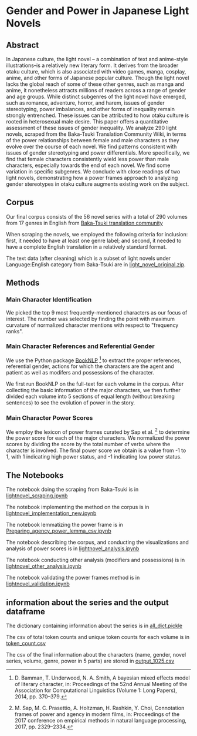 # Gender and Power in Japanese Light Novels

## Abstract

In Japanese culture, the light novel – a combination of text and anime-style illustrations–is a relatively
new literary form. It derives from the broader otaku culture, which is also associated with video
games, manga, cosplay, anime, and other forms of Japanese popular culture. Though the light
novel lacks the global reach of some of these other genres, such as manga and anime, it nonetheless
attracts millions of readers across a range of gender and age groups. While distinct subgenres of
the light novel have emerged, such as romance, adventure, horror, and harem, issues of gender
stereotyping, power imbalances, and other forms of inequality remain strongly entrenched. These
issues can be attributed to how otaku culture is rooted in heterosexual male desire. This paper offers
a quantitative assessment of these issues of gender inequality. We analyze 290 light novels, scraped
from the Baka-Tsuki Translation Community Wiki, in terms of the power relationships between
female and male characters as they evolve over the course of each novel. We find patterns consistent
with issues of gender stereotyping and power differentials. More specifically, we find that female
characters consistently wield less power than male characters, especially towards the end of each
novel. We find some variation in specific subgenres. We conclude with close readings of two light
novels, demonstrating how a power frames approach to analyzing gender stereotypes in otaku culture
augments existing work on the subject.

## Corpus

Our final corpus consists of the 56 novel series with a total of 290 volumes from 17 genres in English from [Baka-Tsuki translation community](https://www.baka-tsuki.org/project/index.php?title=Main_Page)

When scraping the novels, we employed the following criteria for inclusion: first, it needed to have at least one genre label; and second, it needed to have a complete English translation in a relatively standard format.

The text data (after cleaning) which is a subset of light novels under Language:English category from Baka-Tsuki are in [light_novel_original.zip](https://github.com/kristinagxy/qtm340_lightnovel-gender/blob/main/light_novel_original.zip).

## Methods

### Main Character Identification

We picked the top 9 most frequently-mentioned characters as our focus of interest. The number was selected by finding the point with maximum curvature of normalized character mentions with respect to "frequency ranks".

### Main Character References and Referential Gender

We use the Python package [BookNLP](https://github.com/booknlp/booknlp) [^1] to extract the proper references, referential gender, actions for which the characters are the agent and patient as well as modifers and possessions of the character. 

We first run BookNLP on the full-text for each volume in the corpus. After collecting the basic information of the major characters, we then further divided each volume into 5 sections of equal length (without breaking sentences) to see the evolution of power in the story.

### Main Character Power Scores

We employ the lexicon of power frames curated by Sap et al. [^2] to determine the power score for each of the major characters. We normalized the power scores by dividing the score by the total number of verbs where the character is involved. The final power score we obtain is a value from -1 to 1, with 1 indicating high power status, and -1 indicating low power status.
 
 [^1]: D. Bamman, T. Underwood, N. A. Smith, A bayesian mixed effects model of literary character, in: Proceedings of the 52nd Annual Meeting of the Association for Computational Linguistics (Volume 1: Long Papers), 2014, pp. 370–379.
 [^2]: M. Sap, M. C. Prasettio, A. Holtzman, H. Rashkin, Y. Choi, Connotation frames of power and agency in modern films, in: Proceedings of the 2017 conference on empirical methods in natural language processing, 2017, pp. 2329–2334.


## The Notebooks

The notebook doing the scraping from Baka-Tsuki is in [lightnovel_scraping.ipynb](https://github.com/kristinagxy/qtm340_lightnovel-gender/blob/main/lightnovel_scraping.ipynb)

The notebook implementing the method on the corpus is in [lightnovel_implementation_new.ipynb](https://github.com/kristinagxy/qtm340_lightnovel-gender/blob/main/lightnovel_implementation_new.ipynb)

The notebook lemmatizing the power frame is in [Preparing_agency_power_lemma_csv.ipynb](https://github.com/kristinagxy/qtm340_lightnovel-gender/blob/main/Preparing_agency_power_lemma_csv.ipynb)

The notebook describing the corpus, and conducting the visualizations and analysis of power scores is in [lightnovel_analysis.ipynb](https://github.com/kristinagxy/qtm340_lightnovel-gender/blob/main/lightnovel_analysis.ipynb)

The notebook conducting other analysis (modifiers and possessions) is in [lightnovel_other_analysis.ipynb](https://github.com/kristinagxy/qtm340_lightnovel-gender/blob/main/lightnovel_other_analysis.ipynb)

The notebook validating the power frames method is in [lightnovel_validation.ipynb](https://github.com/kristinagxy/qtm340_lightnovel-gender/blob/main/lightnovel_validation.ipynb)

## information about the series and the output dataframe

The dictionary containing information about the series is in [all_dict.pickle](https://github.com/kristinagxy/qtm340_lightnovel-gender/blob/main/all_dict.pickle)

The csv of total token counts and unique token counts for each volume is in [token_count.csv](https://github.com/kristinagxy/qtm340_lightnovel-gender/blob/main/token_count.csv)

The csv of the final information about the characters (name, gender, novel series, volume, genre, power in 5 parts) are stored in [output_1025.csv](https://github.com/kristinagxy/qtm340_lightnovel-gender/blob/main/output_1025.csv)


